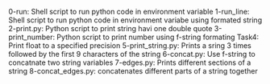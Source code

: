 0-run: Shell script to run python code in environment variable
1-run_line: Shell script to run python code in environment variabe using formated string
2-print.py: Python script to print string havi one double quote
3-print_number: Python script to print number using f-string formating
Task4: Print float to a specified precision
5-print_string.py: Prints a sring 3 times followed by the first 9 characters of the string
6-concat.py: Use f-string to  concatnate two string variables
7-edges.py: Prints different sections of a string
8-concat_edges.py: concatenates different parts of a string together
